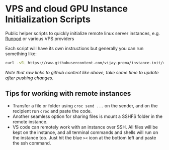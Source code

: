 # VPS and cloud GPU Instance Initialization Scripts

Public helper scripts to quickly initialize remote linux server instances, e.g. [Runpod](https://console.runpod.io/deploy) or various VPS providers

Each script will have its own instructions but generally you can run something like:
```sh
curl -sSL https://raw.githubusercontent.com/vijay-prema/instance-init/refs/heads/main/setup_runpod.sh | bash
```

_Note that raw links to github content like above, take some time to update after pushing changes._

## Tips for working with remote instances

- Transfer a file or folder using `croc send ...` on the sender, and on the recipient run `croc` and paste the code.
- Another seamless option for sharing files is mount a SSHFS folder in the remote instance.
- VS code can remotely work with an instance over SSH. All files will be kept on the instance, and all terminal commands and shells will run on the instance too.  Just hit the blue `><` icon at the bottom left and paste the ssh command. 
